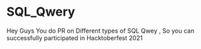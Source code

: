 # SQL_Qwery
Hey Guys You do PR on Different types of SQL Qwey , So you can successfully participated in Hacktoberfest 2021
